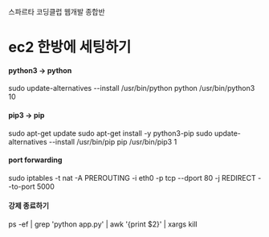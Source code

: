 스파르타 코딩클럽 웹개발 종합반

# ec2 한방에 세팅하기
#### python3 -> python
sudo update-alternatives --install /usr/bin/python python /usr/bin/python3 10

#### pip3 -> pip
sudo apt-get update
sudo apt-get install -y python3-pip
sudo update-alternatives --install /usr/bin/pip pip /usr/bin/pip3 1

#### port forwarding
sudo iptables -t nat -A PREROUTING -i eth0 -p tcp --dport 80 -j REDIRECT --to-port 5000

#### 강제 종료하기
ps -ef | grep 'python app.py' | awk '{print $2}' | xargs kill
